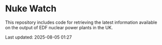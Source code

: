 # Nuke Watch

This repository includes code for retrieving the latest information available on the output of EDF nuclear power plants in the UK.

Last updated: 2025-08-05 01:27